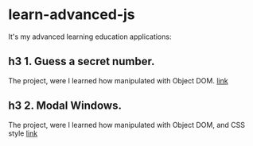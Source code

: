 # learn-advanced-js

It's my advanced learning education applications:
## h3 1. Guess a secret number. 
The project, were I learned how manipulated with Object DOM.
[link](http://test.ruslangaifutdinov.ru/guess_my_number/index.html)

## h3 2. Modal Windows.
The project, were I learned how manipulated with Object DOM, and CSS style
[link](http://test.ruslangaifutdinov.ru/modal/index.html)

